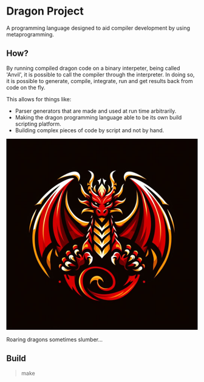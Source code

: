 # Dragon Project

A programming language designed to aid compiler development by using metaprogramming.

## How?

By running compiled dragon code on a binary interpeter, being called 'Anvil', it is possible to call the compiler through the interpreter.
In doing so, it is possible to generate, compile, integrate, run and get results back from code on the fly.

This allows for things like:
- Parser generators that are made and used at run time arbitrarily.
- Making the dragon programming language able to be its own build scripting platform.
- Building complex pieces of code by script and not by hand.

![Logo (Generated by ChatGPT.)](./art/dragon-programming-language-logo.jpeg)

Roaring dragons sometimes slumber...

## Build

> make
